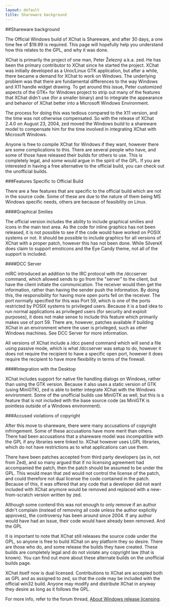 ```yaml
---
layout: default
title: Shareware background
---
```


##Shareware background

The Official Windows build of XChat is Shareware, and after 30 days, a one time fee of $19.99 is required. This page will hopefully help you understand how this relates to the GPL, and why it was done.

XChat is primarily the project of one man, Peter Železný a.k.a. zed. He has been the primary contributor to XChat since he started the project. XChat was initially developed as a Unix/Linux GTK application, but after a while, there became a demand for XChat to work on Windows. The underlying problem was that there are fundamental differences to the way Windows and X11 handle widget drawing. To get around this issue, Peter customized aspects of the GTK+ for Windows project to strip out many of the features that XChat didn't use (for a smaller binary) and to integrate the appearance and behavior of XChat better into a Microsoft Windows Environment.

The process for doing this was tedious compared to the X11 version, and the time was not otherwise compensated. So with the release of XChat 2.4.0 on August 23, 2004, zed moved the Windows build to a shareware model to compensate him for the time involved in integrating XChat with Microsoft Windows.

Anyone is free to compile XChat for Windows if they want, however there are some complications to this. There are several people who have, and some of those have released their builds for others to use. This is completely legal, and some would argue in the spirit of the GPL. If you are interested in having a free alternative to the official build, you can check out the unofficial builds.

###Features Specific to Official Build

There are a few features that are specific to the official build which are not in the source code. Some of these are due to the nature of them being MS Windows specific needs, others are because of feasibility on Linux.

####Graphical Smilies

The official version includes the ability to include graphical smilies and icons in the main text area. As the code for inline graphics has not been released, it is not possible to see if the code would have worked on POSIX systems or not. It should be possible to include graphics for all versions of XChat with a proper patch, however this has not been done. While SilvereX does claim to support emoticons and the Eye Candy theme, not all of the support is included.

####DCC Server

mIRC introduced an addition to the IRC protocol with the /dccserver command, which allowed sends to go from the "server" to the client, but have the client initiate the communication. The receiver would then get the information, rather than having the sender push the information. By doing this, the responsibility for having more open ports fell on the receiver. The port normally specified for this was Port 59, which is one of the ports restricted by POSIX systems to privileged users. Because it is a bad idea to run normal applications as privileged users (for security and exploit purposes), it does not make sense to include this feature which primarily makes use of port 59. There are, however, patches available if building XChat in an environment where the user is privileged, such as other Windows machines. See DCC Server for more information.

All versions of XChat include a /dcc psend command which will send a file using passive mode, which is what /dccserver was setup to do, however it does not require the recipient to have a specific open port, however it does require the recipient to have more flexibility in terms of the firewall.

####Integration with the Desktop

XChat includes support for native file handling dialogs on Windows, rather than using the GTK version. Because it also uses a static version of GTK (using MiniGTK), zed is able to better integrate XChat with the Windows environment. Some of the unofficial builds use MiniGTK as well, but this is a feature that is not included with the base source code (as MiniGTK is pointless outside of a Windows environment).

###Accused violations of copyright

After this move to shareware, there were many accusations of copyright infringement. Some of these accusations have more merit than others. There had been accusations that a shareware model was incompatible with the GPL if any libraries were linked to. XChat however uses LGPL libraries, which do not have restrictions as to what applications can use them.

There have been patches accepted from third party developers (as in, not from Zed), and so many argued that if no licensing agreement had accompanied the patch, then the patch should be assumed to be under the GPL. This would mean that zed would not control the license of the patch, and could therefore not dual license the code contained in the patch. Because of this, it was offered that any code that a developer did not want included with XChat anymore would be removed and replaced with a new-from-scratch version written by zed.

Although some contend this was not enough to only remove if an author didn't complain (instead of removing all code unless the author explicitly approves), the controversy has been around since 2004. If any author would have had an issue, their code would have already been removed.
And the GPL

It is important to note that XChat still releases the source code under the GPL, so anyone is free to build XChat on any platform they so desire. There are those who do, and some release the builds they have created. These builds are completely legal and do not violate any copyright law (that is known). You can find out more about these alternate builds on the unofficial builds page.

XChat itself now is dual licensed. Contributions to XChat are accepted both as GPL and as assigned to zed, so that the code may be included with the official win32 build. Anyone may modify and distribute XChat in anyway they desire as long as it follows the GPL.

For more info, refer to the forum thread, [About Windows release licensing](http://forum.xchat.org/viewtopic.php?t=533).